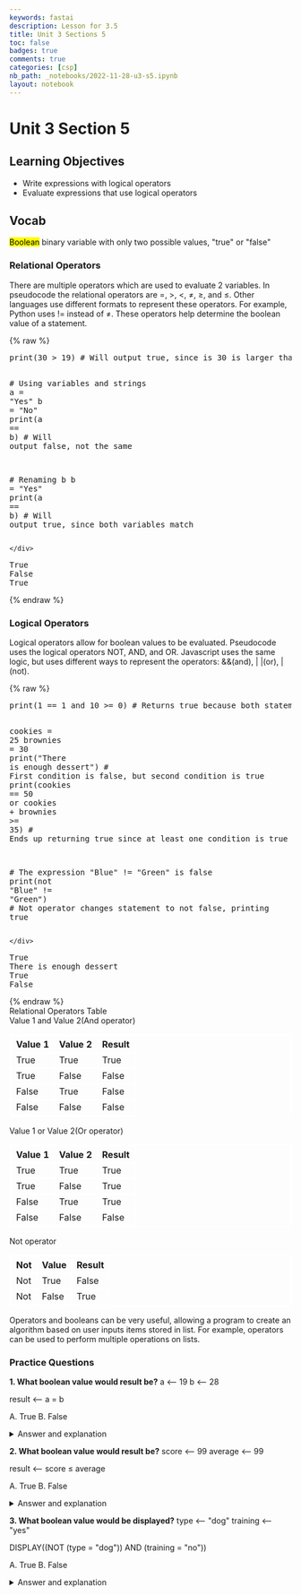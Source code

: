 ```yaml
---
keywords: fastai
description: Lesson for 3.5
title: Unit 3 Sections 5
toc: false
badges: true
comments: true
categories: [csp]
nb_path: _notebooks/2022-11-28-u3-s5.ipynb
layout: notebook
---
```


<!--
#################################################
### THIS FILE WAS AUTOGENERATED! DO NOT EDIT! ###
#################################################
# file to edit: _notebooks/2022-11-28-u3-s5.ipynb
-->

<div class="container" id="notebook-container">
        
<div class="cell border-box-sizing text_cell rendered"><div class="inner_cell">
<div class="text_cell_render border-box-sizing rendered_html">
<h1 id="Unit-3-Section-5">Unit 3 Section 5<a class="anchor-link" href="#Unit-3-Section-5"> </a></h1><h2 id="Learning-Objectives">Learning Objectives<a class="anchor-link" href="#Learning-Objectives"> </a></h2><ul>
<li>Write expressions with logical operators</li>
<li>Evaluate expressions that use logical operators</li>
</ul>
<h2 id="Vocab">Vocab<a class="anchor-link" href="#Vocab"> </a></h2><p><mark>Boolean</mark> binary variable with only two possible values, "true" or "false"</p>
<h3 id="Relational-Operators">Relational Operators<a class="anchor-link" href="#Relational-Operators"> </a></h3><p>There are multiple operators which are used to evaluate 2 variables. In pseudocode the relational operators are =, &gt;, &lt;, ≠, ≥, and ≤. Other languages use different formats to represent these operators. For example, Python uses != instead of ≠. These operators help determine the boolean value of a statement.</p>

</div>
</div>
</div>
    {% raw %}
    
<div class="cell border-box-sizing code_cell rendered">
<div class="input">

<div class="inner_cell">
    <div class="input_area">
<div class=" highlight hl-ipython3"><pre><span></span><span class="nb">print</span><span class="p">(</span><span class="mi">30</span> <span class="o">&gt;</span> <span class="mi">19</span><span class="p">)</span> <span class="c1"># Will output true, since is 30 is larger than 19</span>

<span class="c1"># Using variables and strings</span>
<span class="n">a</span> <span class="o">=</span> <span class="s2">&quot;Yes&quot;</span>
<span class="n">b</span> <span class="o">=</span> <span class="s2">&quot;No&quot;</span>
<span class="nb">print</span><span class="p">(</span><span class="n">a</span> <span class="o">==</span> <span class="n">b</span><span class="p">)</span> <span class="c1"># Will output false, not the same</span>

<span class="c1"># Renaming b</span>
<span class="n">b</span> <span class="o">=</span> <span class="s2">&quot;Yes&quot;</span>
<span class="nb">print</span><span class="p">(</span><span class="n">a</span> <span class="o">==</span> <span class="n">b</span><span class="p">)</span> <span class="c1"># Will output true, since both variables match</span>
</pre></div>

    </div>
</div>
</div>

<div class="output_wrapper">
<div class="output">

<div class="output_area">

<div class="output_subarea output_stream output_stdout output_text">
<pre>True
False
True
</pre>
</div>
</div>

</div>
</div>

</div>
    {% endraw %}

<div class="cell border-box-sizing text_cell rendered"><div class="inner_cell">
<div class="text_cell_render border-box-sizing rendered_html">
<h3 id="Logical-Operators">Logical Operators<a class="anchor-link" href="#Logical-Operators"> </a></h3><p>Logical operators allow for boolean values to be evaluated. Pseudocode uses the logical operators NOT, AND, and OR. Javascript uses the same logic, but uses different ways to represent the operators: &amp;&amp;(and), | |(or), |(not).</p>

</div>
</div>
</div>
    {% raw %}
    
<div class="cell border-box-sizing code_cell rendered">
<div class="input">

<div class="inner_cell">
    <div class="input_area">
<div class=" highlight hl-ipython3"><pre><span></span><span class="nb">print</span><span class="p">(</span><span class="mi">1</span> <span class="o">==</span> <span class="mi">1</span> <span class="ow">and</span> <span class="mi">10</span> <span class="o">&gt;=</span> <span class="mi">0</span><span class="p">)</span> <span class="c1"># Returns true because both statements are true</span>

<span class="n">cookies</span> <span class="o">=</span> <span class="mi">25</span>
<span class="n">brownies</span> <span class="o">=</span> <span class="mi">30</span>
<span class="nb">print</span><span class="p">(</span><span class="s2">&quot;There is enough dessert&quot;</span><span class="p">)</span> <span class="c1"># First condition is false, but second condition is true</span>
<span class="nb">print</span><span class="p">(</span><span class="n">cookies</span> <span class="o">==</span> <span class="mi">50</span> <span class="ow">or</span> <span class="n">cookies</span> <span class="o">+</span> <span class="n">brownies</span> <span class="o">&gt;=</span> <span class="mi">35</span><span class="p">)</span> <span class="c1"># Ends up returning true since at least one condition is true</span>

<span class="c1"># The expression &quot;Blue&quot; != &quot;Green&quot; is false</span>
<span class="nb">print</span><span class="p">(</span><span class="ow">not</span> <span class="s2">&quot;Blue&quot;</span> <span class="o">!=</span> <span class="s2">&quot;Green&quot;</span><span class="p">)</span> <span class="c1"># Not operator changes statement to not false, printing true</span>
</pre></div>

    </div>
</div>
</div>

<div class="output_wrapper">
<div class="output">

<div class="output_area">

<div class="output_subarea output_stream output_stdout output_text">
<pre>True
There is enough dessert
True
False
</pre>
</div>
</div>

</div>
</div>

</div>
    {% endraw %}

<div class="cell border-box-sizing text_cell rendered"><div class="inner_cell">
<div class="text_cell_render border-box-sizing rendered_html">
<html>
<style>
    table, th, td { 
        border:2px solid white;
    }
</style>
    <div>Relational Operators Table</div>
    <div>Value 1 and Value 2(And operator)</div>
    <div>
        <table>
            <tr>
                <th>Value 1</th>
                <th>Value 2</th>
                <th>Result</th>
            </tr>
            <tr>
                <td>True</td>
                <td>True</td>
                <td>True</td>
            </tr>
            <tr>
                <td>True</td>
                <td>False</td>
                <td>False</td>
            </tr>
            <tr>
                <td>False</td>
                <td>True</td>
                <td>False</td>
            </tr>
            <tr>
                <td>False</td>
                <td>False</td>
                <td>False</td>
            </tr>
        </table>
    </div>
    <div>Value 1 or Value 2(Or operator)</div>
    <div>
        <table>
            <tr>
                <th>Value 1</th>
                <th>Value 2</th>
                <th>Result</th>
            </tr>
            <tr>
                <td>True</td>
                <td>True</td>
                <td>True</td>
            </tr>
            <tr>
                <td>True</td>
                <td>False</td>
                <td>True</td>
            </tr>
            <tr>
                <td>False</td>
                <td>True</td>
                <td>True</td>
            </tr>
            <tr>
                <td>False</td>
                <td>False</td>
                <td>False</td>
            </tr>
        </table>
    </div>
    <div>Not operator</div>
    <div>
        <table>
            <tr>
                <th>Not</th>
                <th>Value</th>
                <th>Result</th>
            </tr>
            <tr>
                <td>Not</td>
                <td>True</td>
                <td>False</td>
            </tr>
            <tr>
                <td>Not</td>
                <td>False</td>
                <td>True</td>
            </tr>
        </table>
    </div>
</html>
</div>
</div>
</div>
<div class="cell border-box-sizing text_cell rendered"><div class="inner_cell">
<div class="text_cell_render border-box-sizing rendered_html">
<p>Operators and booleans can be very useful, allowing a program to create an algorithm based on user inputs items stored in list. For example, operators can be used to perform multiple operations on lists.</p>

</div>
</div>
</div>
<div class="cell border-box-sizing text_cell rendered"><div class="inner_cell">
<div class="text_cell_render border-box-sizing rendered_html">
<h3 id="Practice-Questions">Practice Questions<a class="anchor-link" href="#Practice-Questions"> </a></h3><p><strong>1. What boolean value would result be?</strong>
a &lt;-- 19
b &lt;-- 28</p>
<p>result &lt;-- a = b</p>
<p>A. True
B. False</p>
<details closed>
<summary>Answer and explanation</summary>
B. a was assigned the value of 19, which is less than the value of 28 assigned to b.
</details><p><strong>2. What boolean value would result be?</strong>
score &lt;-- 99
average &lt;-- 99</p>
<p>result &lt;-- score ≤ average</p>
<p>A. True
B. False</p>
<details closed>
<summary>Answer and explanation</summary>
A. score was assigned a value of 99, and so was average. Since it asks if score is less than or equal to average, which score is the same as, this results in true.
</details><p><strong>3. What boolean value would be displayed?</strong>
type &lt;-- "dog"
training &lt;-- "yes"</p>
<p>DISPLAY((NOT (type = "dog")) AND (training = "no"))</p>
<p>A. True
B. False</p>
<details closed>
<summary>Answer and explanation</summary>
A. Since type = "dog", the first statement(Not (type = "dog")) becomes FALSE. The second part is FALSE because training = "yes". This causes the statement to be FALSE AND FALSE
</details><p><img src="/FirstFastPage/images/copied_from_nb/flowchart.jpg" alt=""></p>

</div>
</div>
</div>
</div>
 

